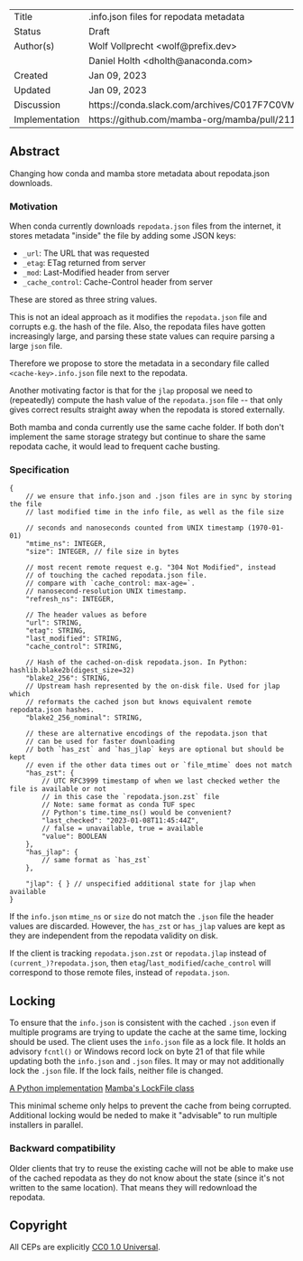 <table>
<tr><td> Title </td><td> .info.json files for repodata metadata </td>
<tr><td> Status </td><td> Draft </td></tr>
<tr><td> Author(s) </td><td> Wolf Vollprecht &lt;wolf@prefix.dev&gt;</td></tr>
<tr><td> </td><td> Daniel Holth &lt;dholth@anaconda.com&gt;</td></tr>
<tr><td> Created </td><td> Jan 09, 2023</td></tr>
<tr><td> Updated </td><td> Jan 09, 2023</td></tr>
<tr><td> Discussion </td><td> https://conda.slack.com/archives/C017F7C0VM3/p1672669131100819 </td></tr>
<tr><td> Implementation </td><td> https://github.com/mamba-org/mamba/pull/2113 </td></tr>
</table>

## Abstract

Changing how conda and mamba store metadata about repodata.json downloads.

### Motivation

When conda currently downloads `repodata.json` files from the internet, it stores metadata "inside" the file by adding some JSON keys:

- `_url`: The URL that was requested
- `_etag`: ETag returned from server
- `_mod`: Last-Modified header from server
- `_cache_control`: Cache-Control header from server

These are stored as three string values.

This is not an ideal approach as it modifies the `repodata.json` file and corrupts e.g. the hash of the file. Also, the repodata files have gotten increasingly large, and parsing these state values can require parsing a large `json` file.

Therefore we propose to store the metadata in a secondary file called `<cache-key>.info.json` file next to the repodata.

Another motivating factor is that for the `jlap` proposal we need to (repeatedly) compute the hash value of the `repodata.json` file -- that only gives correct results straight away when the repodata is stored externally.

Both mamba and conda currently use the same cache folder. If both don't implement the same storage strategy but continue to share the same repodata cache, it would lead to frequent cache busting.

### Specification

```json5
{
    // we ensure that info.json and .json files are in sync by storing the file
    // last modified time in the info file, as well as the file size

    // seconds and nanoseconds counted from UNIX timestamp (1970-01-01)
    "mtime_ns": INTEGER,
    "size": INTEGER, // file size in bytes

    // most recent remote request e.g. "304 Not Modified", instead
    // of touching the cached repodata.json file.
    // compare with `cache_control: max-age=`.
    // nanosecond-resolution UNIX timestamp.
    "refresh_ns": INTEGER,

    // The header values as before
    "url": STRING,
    "etag": STRING,
    "last_modified": STRING,
    "cache_control": STRING,

    // Hash of the cached-on-disk repodata.json. In Python: hashlib.blake2b(digest_size=32)
    "blake2_256": STRING,
    // Upstream hash represented by the on-disk file. Used for jlap which
    // reformats the cached json but knows equivalent remote repodata.json hashes.
    "blake2_256_nominal": STRING,

    // these are alternative encodings of the repodata.json that
    // can be used for faster downloading
    // both `has_zst` and `has_jlap` keys are optional but should be kept
    // even if the other data times out or `file_mtime` does not match
    "has_zst": {
        // UTC RFC3999 timestamp of when we last checked wether the file is available or not
        // in this case the `repodata.json.zst` file
        // Note: same format as conda TUF spec
        // Python's time.time_ns() would be convenient?
        "last_checked": "2023-01-08T11:45:44Z",
        // false = unavailable, true = available
        "value": BOOLEAN
    },
    "has_jlap": {
        // same format as `has_zst`
    },

    "jlap": { } // unspecified additional state for jlap when available
}
```

If the `info.json` `mtime_ns` or `size` do not match the `.json` file the
header values are discarded. However, the `has_zst` or `has_jlap` values are kept as
they are independent from the repodata validity on disk.

If the client is tracking `repodata.json.zst` or `repodata.jlap` instead of
`(current_)?repodata.json`, then `etag`/`last_modified`/`cache_control` will correspond to
those remote files, instead of `repodata.json`.

## Locking

To ensure that the `info.json` is consistent with the cached `.json` even if
multiple programs are trying to update the cache at the same time, locking
should be used. The client uses the `info.json` file as a lock file. It holds an
advisory `fcntl()` or Windows record lock on byte 21 of that file while updating
both the `info.json` and `.json` files. It may or may not additionally lock the
`.json` file. If the lock fails, neither file is changed.

[A Python implementation](https://github.com/conda/conda/blob/main/conda/gateways/repodata/lock.py)
[Mamba's LockFile class](https://github.com/mamba-org/mamba/blob/main/libmamba/include/mamba/core/util.hpp#L167)

This minimal scheme only helps to prevent the cache from being corrupted.
Additional locking would be neded to make it "advisable" to run multiple
installers in parallel.

### Backward compatibility

Older clients that try to reuse the existing cache will not be able to make use of the cached repodata as they do not know about the state (since it's not written to the same location). That means they will redownload the repodata.

## Copyright

All CEPs are explicitly [CC0 1.0 Universal](https://creativecommons.org/publicdomain/zero/1.0/).
